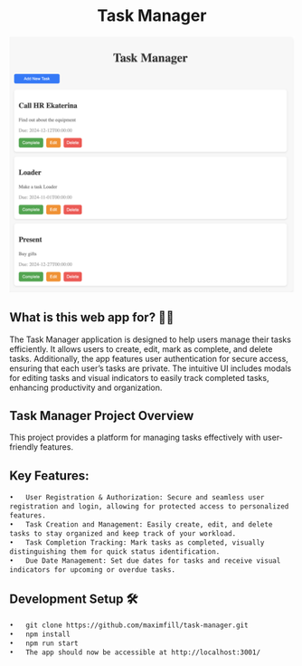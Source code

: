 <h1 style="text-align: center;">Task Manager</h1>

![](/src/Снимок%20экрана%202024-10-30%20в%2017.16.53.png)

## What is this web app for? 🤷‍♀️

The Task Manager application is designed to help users manage their tasks efficiently. It allows users to create, edit, mark as complete, and delete tasks. Additionally, the app features user authentication for secure access, ensuring that each user’s tasks are private. The intuitive UI includes modals for editing tasks and visual indicators to easily track completed tasks, enhancing productivity and organization.

## Task Manager Project Overview

This project provides a platform for managing tasks effectively with user-friendly features.

## Key Features:

    •	User Registration & Authorization: Secure and seamless user registration and login, allowing for protected access to personalized features.
    •	Task Creation and Management: Easily create, edit, and delete tasks to stay organized and keep track of your workload.
    •	Task Completion Tracking: Mark tasks as completed, visually distinguishing them for quick status identification.
    •	Due Date Management: Set due dates for tasks and receive visual indicators for upcoming or overdue tasks.

## Development Setup 🛠

    •	git clone https://github.com/maximfill/task-manager.git
    •	npm install
    •	npm run start
    •	The app should now be accessible at http://localhost:3001/
